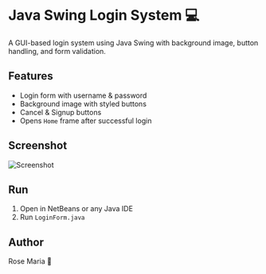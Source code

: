 # Java Swing Login System 💻

A GUI-based login system using Java Swing with background image, button handling, and form validation.

## Features
- Login form with username & password
- Background image with styled buttons
- Cancel & Signup buttons
- Opens `Home` frame after successful login

## Screenshot
![Screenshot](resources/bk6.jpeg)

## Run
1. Open in NetBeans or any Java IDE
2. Run `LoginForm.java`

## Author
Rose Maria 🌸
